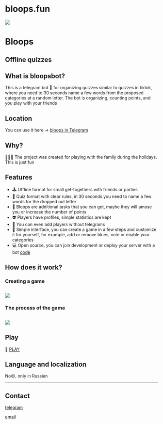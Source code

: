 # bloops.fun

<img
id="main-image"
src="https://bloops.fun/images/full_logo_trans.png">

# Bloops

## Offline quizzes

## What is bloopsbot?
This is a telegram bot 🤖 for organizing quizzes similar to quizzes in tiktok, where you need to
30 seconds name a few words from the proposed categories at a random letter. The bot is organizing, counting points, and you play with your friends

## Location
You can use it here -> [bloops in Telegram](https://t.me/bloops_bot)

## Why?
🎄🎄🎄 The project was created for playing with the family during the holidays. This is just fun

## Features
* 🕹️ Offline format for small get-togethers with friends or parties
* 🎲 Quiz format with clear rules, in 30 seconds you need to name a few words for the dropped out letter
* 💎 Bloops are additional tasks that you can get, maybe they will amuse you or increase the number of points
* 👽 Players have profiles, simple statistics are kept
* 👯 You can even add players without telegrams  
* 👨 Simple interface, you can create a game in a few steps and customize it for yourself, for example, add or remove blues, vote or enable your categories
* 💻 Open source, you can join development or deploy your server with a bot [code](https://github.com/robotomize/bloopsbot) 

## How does it work?

### Creating a game
## <img src="https://bloops.fun/images/create.gif">

### The process of the game
## <img src="https://bloops.fun/images/create.gif">

## Play 
🚀 [PLAY](https://t.me/bloops_bot)

## Language and localization
No😔, only in Russian 

---

## Contact
[telegram](https://t.me/robotomize)

[email](mailto:robotomize@gmail.com)